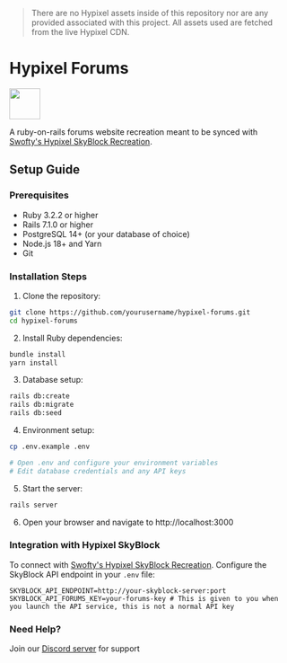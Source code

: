 > There are no Hypixel assets inside of this repository nor are any provided associated with this project. All assets used are fetched from the live Hypixel CDN.
# Hypixel Forums

[<img src="https://discordapp.com/assets/e4923594e694a21542a489471ecffa50.svg" alt="" height="55" />](https://discord.gg/paper)

A ruby-on-rails forums website recreation meant to be synced with [Swofty's Hypixel SkyBlock Recreation](https://github.com/Swofty-Developments/HypixelSkyBlock).

## Setup Guide

### Prerequisites
- Ruby 3.2.2 or higher
- Rails 7.1.0 or higher
- PostgreSQL 14+ (or your database of choice)
- Node.js 18+ and Yarn
- Git

### Installation Steps

1. Clone the repository:
```bash
git clone https://github.com/yourusername/hypixel-forums.git
cd hypixel-forums
```

2. Install Ruby dependencies:
```bash
bundle install
yarn install
```

3. Database setup:
```bash
rails db:create
rails db:migrate
rails db:seed
```

4. Environment setup:
```bash
cp .env.example .env

# Open .env and configure your environment variables
# Edit database credentials and any API keys
```

5. Start the server:
```bash
rails server
```

6. Open your browser and navigate to http://localhost:3000

### Integration with Hypixel SkyBlock

To connect with [Swofty's Hypixel SkyBlock Recreation](https://github.com/Swofty-Developments/HypixelSkyBlock). Configure the SkyBlock API endpoint in your `.env` file:
```
SKYBLOCK_API_ENDPOINT=http://your-skyblock-server:port
SKYBLOCK_API_FORUMS_KEY=your-forums-key # This is given to you when you launch the API service, this is not a normal API key
```

### Need Help?
Join our [Discord server](https://discord.gg/paper) for support